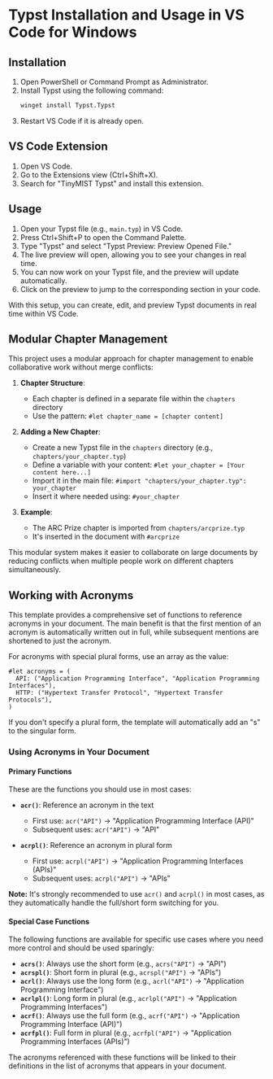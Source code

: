 # Typst Installation and Usage in VS Code for Windows

## Installation

1. Open PowerShell or Command Prompt as Administrator.
2. Install Typst using the following command:
   ```bash
   winget install Typst.Typst
   ```
3. Restart VS Code if it is already open.

## VS Code Extension

1. Open VS Code.
2. Go to the Extensions view (Ctrl+Shift+X).
3. Search for "TinyMIST Typst" and install this extension.

## Usage

1. Open your Typst file (e.g., `main.typ`) in VS Code.
2. Press Ctrl+Shift+P to open the Command Palette.
3. Type "Typst" and select "Typst Preview: Preview Opened File."
4. The live preview will open, allowing you to see your changes in real time.
5. You can now work on your Typst file, and the preview will update automatically.
6. Click on the preview to jump to the corresponding section in your code.

With this setup, you can create, edit, and preview Typst documents in real time within VS Code.

## Modular Chapter Management

This project uses a modular approach for chapter management to enable collaborative work without merge conflicts:

1. **Chapter Structure**: 
   - Each chapter is defined in a separate file within the `chapters` directory
   - Use the pattern: `#let chapter_name = [chapter content]`

2. **Adding a New Chapter**:
   - Create a new Typst file in the `chapters` directory (e.g., `chapters/your_chapter.typ`)
   - Define a variable with your content: `#let your_chapter = [Your content here...]`
   - Import it in the main file: `#import "chapters/your_chapter.typ": your_chapter`
   - Insert it where needed using: `#your_chapter`

3. **Example**:
   - The ARC Prize chapter is imported from `chapters/arcprize.typ`
   - It's inserted in the document with `#arcprize`

This modular system makes it easier to collaborate on large documents by reducing conflicts when multiple people work on different chapters simultaneously.

## Working with Acronyms

This template provides a comprehensive set of functions to reference acronyms in your document. The main benefit is that the first mention of an acronym is automatically written out in full, while subsequent mentions are shortened to just the acronym.

For acronyms with special plural forms, use an array as the value:

```typst
#let acronyms = (
  API: ("Application Programming Interface", "Application Programming Interfaces"),
  HTTP: ("Hypertext Transfer Protocol", "Hypertext Transfer Protocols"),
)
```

If you don't specify a plural form, the template will automatically add an "s" to the singular form.

### Using Acronyms in Your Document

#### Primary Functions

These are the functions you should use in most cases:

- **`acr()`**: Reference an acronym in the text
  - First use: `acr("API")` → "Application Programming Interface (API)"
  - Subsequent uses: `acr("API")` → "API"

- **`acrpl()`**: Reference an acronym in plural form
  - First use: `acrpl("API")` → "Application Programming Interfaces (APIs)"
  - Subsequent uses: `acrpl("API")` → "APIs"

**Note:** It's strongly recommended to use `acr()` and `acrpl()` in most cases, as they automatically handle the full/short form switching for you.

#### Special Case Functions

The following functions are available for specific use cases where you need more control and should be used sparingly:

- **`acrs()`**: Always use the short form (e.g., `acrs("API")` → "API")
- **`acrspl()`**: Short form in plural (e.g., `acrspl("API")` → "APIs")
- **`acrl()`**: Always use the long form (e.g., `acrl("API")` → "Application Programming Interface")
- **`acrlpl()`**: Long form in plural (e.g., `acrlpl("API")` → "Application Programming Interfaces")
- **`acrf()`**: Always use the full form (e.g., `acrf("API")` → "Application Programming Interface (API)")
- **`acrfpl()`**: Full form in plural (e.g., `acrfpl("API")` → "Application Programming Interfaces (APIs)")

The acronyms referenced with these functions will be linked to their definitions in the list of acronyms that appears in your document.